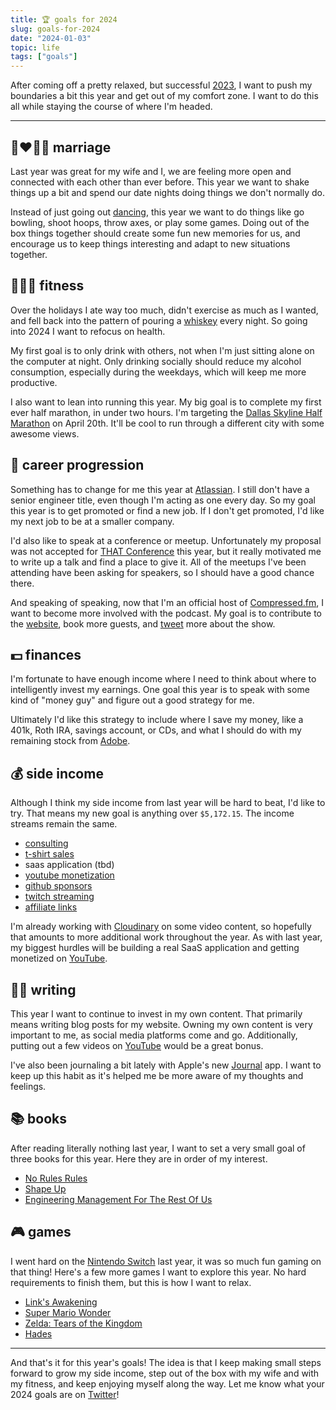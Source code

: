 ```yaml
---
title: 🏆 goals for 2024
slug: goals-for-2024
date: "2024-01-03"
topic: life
tags: ["goals"]
---
```


After coming off a pretty relaxed, but successful [2023][2023], I want to push my boundaries a bit this year and get out of my comfort zone. I want to do this all while staying the course of where I'm headed.

---

## 👩‍❤️‍💋‍👨 marriage

Last year was great for my wife and I, we are feeling more open and connected with each other than ever before. This year we want to shake things up a bit and spend our date nights doing things we don't normally do.

Instead of just going out [dancing][dancing], this year we want to do things like go bowling, shoot hoops, throw axes, or play some games. Doing out of the box things together should create some fun new memories for us, and encourage us to keep things interesting and adapt to new situations together.

## 🏃🏼‍♂️ fitness

Over the holidays I ate way too much, didn't exercise as much as I wanted, and fell back into the pattern of pouring a [whiskey][whiskey] every night. So going into 2024 I want to refocus on health.

My first goal is to only drink with others, not when I'm just sitting alone on the computer at night. Only drinking socially should reduce my alcohol consumption, especially during the weekdays, which will keep me more productive.

I also want to lean into running this year. My big goal is to complete my first ever half marathon, in under two hours. I'm targeting the [Dallas Skyline Half Marathon][half-marathon] on April 20th. It'll be cool to run through a different city with some awesome views.

## 👔 career progression

Something has to change for me this year at [Atlassian][atlassian]. I still don't have a senior engineer title, even though I'm acting as one every day. So my goal this year is to get promoted or find a new job. If I don't get promoted, I'd like my next job to be at a smaller company.

I'd also like to speak at a conference or meetup. Unfortunately my proposal was not accepted for [THAT Conference][that] this year, but it really motivated me to write up a talk and find a place to give it. All of the meetups I've been attending have been asking for speakers, so I should have a good chance there.

And speaking of speaking, now that I'm an official host of [Compressed.fm][compressed], I want to become more involved with the podcast. My goal is to contribute to the [website][compressed-site], book more guests, and [tweet][compressed-twitter] more about the show.

## 💵 finances

I'm fortunate to have enough income where I need to think about where to intelligently invest my earnings. One goal this year is to speak with some kind of "money guy" and figure out a good strategy for me.

Ultimately I'd like this strategy to include where I save my money, like a 401k, Roth IRA, savings account, or CDs, and what I should do with my remaining stock from [Adobe][adobe].

## 💰 side income

Although I think my side income from last year will be hard to beat, I'd like to try. That means my new goal is anything over `$5,172.15`. The income streams remain the same.

- [consulting][hire-me]
- [t-shirt sales][shirts]
- saas application (tbd)
- [youtube monetization][youtube]
- [github sponsors][sponsors]
- [twitch streaming][twitch]
- [affiliate links][uses]

I'm already working with [Cloudinary][cloudinary] on some video content, so hopefully that amounts to more additional work throughout the year. As with last year, my biggest hurdles will be building a real SaaS application and getting monetized on [YouTube][youtube].

## ✍🏼 writing

This year I want to continue to invest in my own content. That primarily means writing blog posts for my website. Owning my own content is very important to me, as social media platforms come and go. Additionally, putting out a few videos on [YouTube][youtube] would be a great bonus.

I've also been journaling a bit lately with Apple's new [Journal][journal] app. I want to keep up this habit as it's helped me be more aware of my thoughts and feelings.

## 📚 books

After reading literally nothing last year, I want to set a very small goal of three books for this year. Here they are in order of my interest.

- [No Rules Rules][no-rules]
- [Shape Up][shape-up]
- [Engineering Management For The Rest Of Us][eng-mgmt]

## 🎮 games

I went hard on the [Nintendo Switch][switch] last year, it was so much fun gaming on that thing! Here's a few more games I want to explore this year. No hard requirements to finish them, but this is how I want to relax.

- [Link's Awakening][link]
- [Super Mario Wonder][wonder]
- [Zelda: Tears of the Kingdom][totk]
- [Hades][hades]

---

And that's it for this year's goals! The idea is that I keep making small steps forward to grow my side income, step out of the box with my wife and with my fitness, and keep enjoying myself along the way. Let me know what your 2024 goals are on [Twitter][twitter]!

[2023]: https://bradgarropy.com/blog/2023-in-review
[dancing]: https://www.instagram.com/p/CzjazUQOxqcAMm0OSG_ZjQmCp9k30FDxoxIOiA0
[whiskey]: https://www.southerncomfort.com
[half-marathon]: https://www.runproject.org/events/skyline-half-race
[atlassian]: https://www.atlassian.com
[that]: https://thatconference.com/tx/2024
[compressed]: http://compressed.fm
[compressed-site]: https://github.com/ahaywood/compressedfm
[compressed-twitter]: https://twitter.com/compressedfm
[adobe]: https://www.adobe.com
[hire-me]: https://bradgarropy.com/hire-me
[shirts]: https://cottonbureau.com/people/brad-garropy
[youtube]: https://youtube.com/bradgarropy
[sponsors]: https://github.com/sponsors/bradgarropy
[twitch]: https://www.twitch.tv/bradgarropy
[uses]: https://bradgarropy.com/uses
[cloudinary]: https://cloudinary.com
[journal]: https://apps.apple.com/gb/app/journal/id6447391597
[no-rules]: https://www.amazon.com/No-Rules/dp/0753553635?tag=bradgarropy00-20
[shape-up]: https://basecamp-goods.com/products/shapeup
[eng-mgmt]: https://www.amazon.com/Engineering-Management-Rest-Sarah-Drasner/dp/B0BHX8BQ9C?tag=bradgarropy00-20
[switch]: https://www.amazon.com/Nintendo-Switch-OLED-Model-Neon-Joy/dp/B098RKWHHZ?tag=bradgarropy00-20
[link]: https://www.amazon.com/Legend-Zelda-Links-Awakening-Nintendo/dp/B07SMBJVS8?tag=bradgarropy00-20
[wonder]: https://www.amazon.com/Super-Mario-Bros-TM-Wonder-Nintendo-Version/dp/B0C8VHZR14?tag=bradgarropy00-20
[totk]: https://www.amazon.com/Legend-Zelda-Breath-Wild-Nintendo-Switch/dp/B097B2YWFX?tag=bradgarropy00-20
[hades]: https://www.amazon.com/Hades-Limited-Nintendo-Switch/dp/B08X2K6B1Z?tag=bradgarropy00-20
[twitter]: https://twitter.com/bradgarropy
